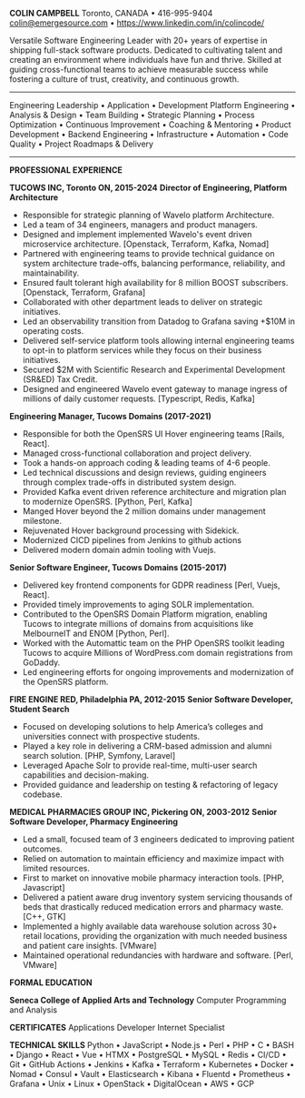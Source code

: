
__COLIN CAMPBELL__
Toronto, CANADA • 416-995-9404
colin@emergesource.com • https://www.linkedin.com/in/colincode/

Versatile Software Engineering Leader with 20+ years of expertise in shipping full-stack software products. Dedicated to cultivating talent and creating an environment where individuals have fun and thrive.  Skilled at guiding cross-functional teams to achieve measurable success while fostering a culture of trust, creativity, and continuous growth.

___

Engineering Leadership • Application • Development Platform Engineering • Analysis & Design • Team Building • Strategic Planning • Process Optimization • Continuous Improvement • Coaching & Mentoring • Product Development • Backend Engineering • Infrastructure • Automation • Code Quality • Project Roadmaps & Delivery 

___

__PROFESSIONAL EXPERIENCE__

__TUCOWS INC, Toronto ON, 2015-2024__
__Director of Engineering, Platform Architecture__

* Responsible for strategic planning of Wavelo platform Architecture.
* Led a team of 34 engineers, managers and product managers.
* Designed and implement implemented Wavelo's event driven microservice architecture. [Openstack, Terraform, Kafka, Nomad]
* Partnered with engineering teams to provide technical guidance on system architecture trade-offs, balancing performance, reliability, and maintainability.
* Ensured fault tolerant high availability for 8 million BOOST subscribers. [Openstack, Terraform, Grafana] 
* Collaborated with other department leads to deliver on strategic initiatives.
* Led an observability transition from Datadog to Grafana saving +$10M in operating costs.
* Delivered self-service platform tools allowing internal engineering teams to opt-in 
to platform services while they focus on their business initiatives.
* Secured $2M with Scientific Research and Experimental Development (SR&ED) Tax Credit.
* Designed and engineered Wavelo event gateway to manage ingress of millions of daily customer requests. [Typescript, Redis, Kafka]

__Engineering Manager, Tucows Domains (2017-2021)__

* Responsible for both the OpenSRS UI Hover engineering teams [Rails, React].
* Managed cross-functional collaboration and project delivery.
* Took a hands-on approach coding & leading teams of 4-6 people.
* Led technical discussions and design reviews, guiding engineers through complex trade-offs in distributed system design.
* Provided Kafka event driven reference architecture and migration plan to modernize OpenSRS. [Python, Perl, Kafka]
* Manged Hover beyond the 2 million domains under management milestone. 
* Rejuvenated Hover background processing with Sidekick. 
* Modernized CICD pipelines from Jenkins to github actions 
* Delivered modern domain admin tooling with Vuejs.

__Senior Software Engineer, Tucows Domains (2015-2017)__

* Delivered key frontend components for GDPR readiness [Perl, Vuejs, React]. 
* Provided timely improvements to aging SOLR implementation.
* Contributed to the OpenSRS Domain Platform migration, enabling Tucows to 
integrate millions of domains from acquisitions like MelbourneIT and ENOM [Python, Perl].
* Worked with the Automattic team on the PHP OpenSRS toolkit leading Tucows to acquire Millions of WordPress.com domain registrations from GoDaddy.
* Led engineering efforts for ongoing improvements and modernization of the OpenSRS platform.

__FIRE ENGINE RED, Philadelphia PA,  2012-2015__
__Senior Software Developer, Student Search__ 

* Focused on developing solutions to help America’s colleges and universities connect with prospective students.
* Played a key role in delivering a CRM-based admission and alumni search solution. [PHP, Symfony, Laravel]
* Leveraged Apache Solr to provide real-time, multi-user search capabilities and decision-making.
* Provided guidance and leadership on testing & refactoring of legacy codebase.


__MEDICAL PHARMACIES GROUP INC, Pickering ON, 2003-2012__
__Senior Software Developer, Pharmacy Engineering__

* Led a small, focused team of 3 engineers dedicated to improving patient outcomes.
* Relied on automation to maintain efficiency and maximize impact with limited resources.
* First to market on innovative mobile pharmacy interaction tools. [PHP, Javascript]
* Delivered a patient aware drug inventory system servicing thousands of beds that 
    drastically reduced medication errors and pharmacy waste. [C++, GTK]
* Implemented a highly available data warehouse solution across 30+ retail
    locations,  providing the organization with much needed business and patient
    care insights. [VMware]
* Maintained operational redundancies with hardware and software. [Perl, VMware]


__FORMAL EDUCATION__

__Seneca College of Applied Arts and Technology__
Computer Programming and Analysis

__CERTIFICATES__
Applications Developer
Internet Specialist

__TECHNICAL SKILLS__
Python • JavaScript • Node.js • Perl • PHP • C • BASH • Django • React • Vue • HTMX • PostgreSQL • MySQL • Redis • CI/CD • Git • GitHub Actions • Jenkins • Kafka • Terraform • Kubernetes • Docker • Nomad • Consul • Vault • Elasticsearch • Kibana • Fluentd • Prometheus • Grafana • Unix • Linux • OpenStack • DigitalOcean • AWS • GCP

